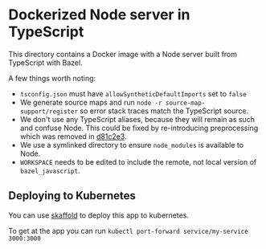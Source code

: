 # Dockerized Node server in TypeScript

This directory contains a Docker image with a Node server built from TypeScript with Bazel.

A few things worth noting:

- `tsconfig.json` must have `allowSyntheticDefaultImports` set to `false`
- We generate source maps and run `node -r source-map-support/register` so error stack traces
  match the TypeScript source.
- We don't use any TypeScript aliases, because they will remain as such and confuse Node. This
  could be fixed by re-introducing preprocessing which was removed in [d81c2e3](https://github.com/zenclabs/bazel-javascript/commit/d81c2e3f130fe09348952963d58fe560a416e5da).
- We use a symlinked directory to ensure `node_modules` is available to Node.
- `WORKSPACE` needs to be edited to include the remote, not local version of `bazel_javascript`.

## Deploying to Kubernetes

You can use [skaffold](https://github.com/GoogleContainerTools/skaffold) to
deploy this app to kubernetes.

To get at the app you can run `kubectl port-forward service/my-service 3000:3000`
